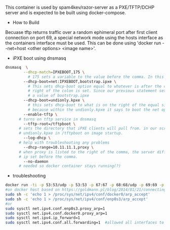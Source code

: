 This container is used by spam4kev/razor-server as a PXE/TFTP/DCHP server and is expected to be built using docker-compose.

-  How to Build

Becuase tftp returns traffic over a random ephimeral port after first client connection on port 69, a special network mode using the hosts interface as the containers interface must be used. This can be done using 'docker run --net=host \<other options> \<image name>'.

- iPXE boot using dnsmasq
```bash
dnsmasq  \
        --dhcp-match=IPXEBOOT,175 \
          # 175 sets a variable to the value before the comma. In this case, the variable is IPXEBOOT
        --dhcp-boot=net:IPXEBOOT,bootstrap.ipxe \
          # This sets dhcp-boot option equal to whatever is after the comma if the variable to the
          # right of the colon is set. Since our previous statement sets IPXEBOOT, the dhcp-boot gets
          # a value of bootstrap.ipxe
        --dhcp-boot=undionly.kpxe \
          # this sets dhcp-boot to what is on the right of the equal sign. This will be applied at first tftpboot
          # because within the undionly.kpxe it says to boot the net option
        --enable-tftp \
	  # turns on tftp service in dnsmasq
        --tftp-root=/tftpboot \
	  # sets the directory that iPXE clients will pull from. in our scripts, we put bootstrap.ipxe & 
	  # undionly.kpxe in /tftpboot on image startup.
        --log-dhcp \
	  # help with troubleshooting any problems
        --dhcp-range=10.11.11.1,proxy \
	  # when proxy is listed to the right of the comma, the server differs all iPXE clients toe the 
	  # ip set before the comma.
        --no-daemon
	  # needed so docker container stays running(?)
```

-  troubleshooting
```bash
docker run -ti -p 53:53/udp -p 53:53 -p 67:67 -p 68:68/udp -p 69:69 -p 69:69/udp -p 4011:4011/udp --net=host -v /media/BitTorrent/operating_systems/:/tftpboot/images/ centos sh
#on docker host based on https://goldmann.pl/blog/2014/01/21/connecting-docker-containers-on-multiple-hosts/
sudo sh -c 'echo 1 > /proc/sys/net/ipv4/conf/docker0/arp_accept'
sudo sh -c 'echo 1 > /proc/sys/net/ipv4/conf/enp0s3/arp_accept'
#or
sudo sysctl net.ipv4.conf.enp0s3.proxy_arp=1 
sudo sysctl net.ipv4.conf.docker0.proxy_arp=1
sudo sysctl net.ipv4.ip_forward=1
sudo sysctl net.ipv4.conf.all.forwarding=1	#allowed all interfaces to forward traffic if exposed in dockerfile
```
